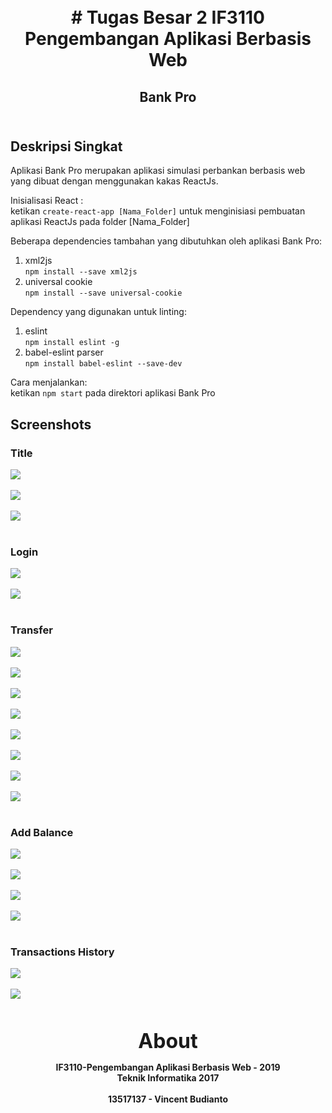 <h1 align="center">
    <b>
        <br>
        # Tugas Besar 2 IF3110 Pengembangan Aplikasi Berbasis Web
        <br>
    </b>
</h1>

<h2 align="center">
    <b>
        Bank Pro
        <br>
        <br>
    </b>
</h2>

## Deskripsi Singkat
Aplikasi Bank Pro merupakan aplikasi simulasi perbankan berbasis web yang dibuat dengan menggunakan kakas ReactJs.

Inisialisasi React :<br>
ketikan ```create-react-app [Nama_Folder]``` untuk menginisiasi pembuatan aplikasi ReactJs pada folder [Nama_Folder]

Beberapa dependencies tambahan yang dibutuhkan oleh aplikasi Bank Pro:
1. xml2js <br>
```npm install --save xml2js```
2. universal cookie <br>
```npm install --save universal-cookie```

Dependency yang digunakan untuk linting:
1. eslint<br>
```npm install eslint -g```
1. babel-eslint parser<br>
```npm install babel-eslint --save-dev```

Cara menjalankan:<br>
ketikan ```npm start``` pada direktori aplikasi Bank Pro

## Screenshots

### Title

![](screenshots/title1.png)
<br>
<br>
![](screenshots/title2.png)
<br>
<br>
![](screenshots/title3.png)
<br>
<br>

### Login

![](screenshots/login1.png)
<br>
<br>
![](screenshots/login2.png)
<br>
<br>

### Transfer

![](screenshots/transfer1.png)
<br>
<br>
![](screenshots/transfer2.png)
<br>
<br>
![](screenshots/transfer3.png)
<br>
<br>
![](screenshots/transfer4.png)
<br>
<br>
![](screenshots/transfer5.png)
<br>
<br>
![](screenshots/transfer6.png)
<br>
<br>
![](screenshots/transfer7.png)
<br>
<br>
![](screenshots/transfer8.png)
<br>
<br>

### Add Balance

![](screenshots/addBalance1.png)
<br>
<br>
![](screenshots/addBalance2.png)
<br>
<br>
![](screenshots/addBalance3.png)
<br>
<br>
![](screenshots/addBalance4.png)
<br>
<br>

### Transactions History

![](screenshots/transactionsHistory1.png)
<br>
<br>
![](screenshots/transactionsHistory2.png)
<br>
<br>

<p align="center">
    <b>
        <br>
        <font size="6">
            About
        </font>
    </b>
</p>

<p align="center">
    <b>
        IF3110-Pengembangan Aplikasi Berbasis Web - 2019
        <br>
        Teknik Informatika 2017
        <br>
        <br>
        13517137 - Vincent Budianto
    </b>
</p>